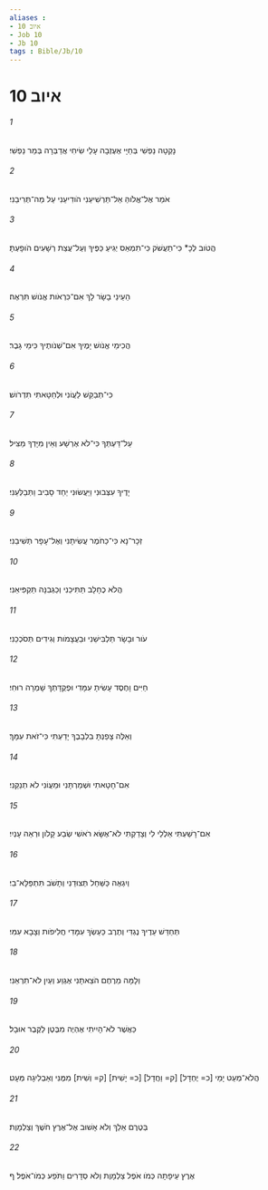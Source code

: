 ```yaml
---
aliases : 
- איוב 10
- Job 10
- Jb 10
tags : Bible/Jb/10
---
```


# איוב 10

###### 1
נָקְטָה נַפְשִׁי בְּחַיָּי אֶעֶזְבָה עָלַי שִׂיחִי אֲדַבְּרָה בְּמַר נַפְשִׁי׃
###### 2
אֹמַר אֶל־אֱלֹוהַּ אַל־תַּרְשִׁיעֵנִי הֹודִיעֵנִי עַל מַה־תְּרִיבֵנִי׃
###### 3
הֲטֹוב לְכָ* כִּי־תַעֲשֹׁק כִּי־תִמְאַס יְגִיעַ כַּפֶּיךָ וְעַל־עֲצַת רְשָׁעִים הֹופָעְתָּ׃
###### 4
הַעֵינֵי בָשָׂר לָךְ אִם־כִּרְאֹות אֱנֹושׁ תִּרְאֶה׃
###### 5
הֲכִימֵי אֱנֹושׁ יָמֶיךָ אִם־שְׁנֹותֶיךָ כִּימֵי גָבֶר׃
###### 6
כִּי־תְבַקֵּשׁ לַעֲוֹנִי וּלְחַטָּאתִי תִדְרֹושׁ׃
###### 7
עַל־דַּעְתְּךָ כִּי־לֹא אֶרְשָׁע וְאֵין מִיָּדְךָ מַצִּיל׃
###### 8
יָדֶיךָ עִצְּבוּנִי וַיַּעֲשׂוּנִי יַחַד סָבִיב וַתְּבַלְּעֵנִי׃
###### 9
זְכָר־נָא כִּי־כַחֹמֶר עֲשִׂיתָנִי וְאֶל־עָפָר תְּשִׁיבֵנִי׃
###### 10
הֲלֹא כֶחָלָב תַּתִּיכֵנִי וְכַגְּבִנָּה תַּקְפִּיאֵנִי׃
###### 11
עֹור וּבָשָׂר תַּלְבִּישֵׁנִי וּבַעֲצָמֹות וְגִידִים תְּסֹכְכֵנִי׃
###### 12
חַיִּים וָחֶסֶד עָשִׂיתָ עִמָּדִי וּפְקֻדָּתְךָ שָׁמְרָה רוּחִי׃
###### 13
וְאֵלֶּה צָפַנְתָּ בִלְבָבֶךָ יָדַעְתִּי כִּי־זֹאת עִמָּךְ׃
###### 14
אִם־חָטָאתִי וּשְׁמַרְתָּנִי וּמֵעֲוֹנִי לֹא תְנַקֵּנִי׃
###### 15
אִם־רָשַׁעְתִּי אַלְלַי לִי וְצָדַקְתִּי לֹא־אֶשָּׂא רֹאשִׁי שְׂבַע קָלֹון וּרְאֵה עָנְיִי׃
###### 16
וְיִגְאֶה כַּשַּׁחַל תְּצוּדֵנִי וְתָשֹׁב תִּתְפַּלָּא־בִי׃
###### 17
תְּחַדֵּשׁ עֵדֶיךָ נֶגְדִּי וְתֶרֶב כַּעַשְׂךָ עִמָּדִי חֲלִיפֹות וְצָבָא עִמִּי׃
###### 18
וְלָמָּה מֵרֶחֶם הֹצֵאתָנִי אֶגְוַע וְעַיִן לֹא־תִרְאֵנִי׃
###### 19
כַּאֲשֶׁר לֹא־הָיִיתִי אֶהְיֶה מִבֶּטֶן לַקֶּבֶר אוּבָל׃
###### 20
הֲלֹא־מְעַט יָמַי [כ= יֶחְדָּל] [ק= וַחֲדָל] [כ= יָשִׁית] [ק= וְשִׁית] מִמֶּנִּי וְאַבְלִיגָה מְּעָט׃
###### 21
בְּטֶרֶם אֵלֵךְ וְלֹא אָשׁוּב אֶל־אֶרֶץ חֹשֶׁךְ וְצַלְמָוֶת׃
###### 22
אֶרֶץ עֵיפָתָה כְּמֹו אֹפֶל צַלְמָוֶת וְלֹא סְדָרִים וַתֹּפַע כְּמֹו־אֹפֶל׃ ף
